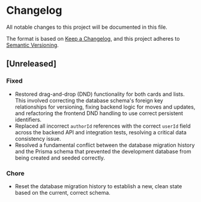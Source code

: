 # Changelog

All notable changes to this project will be documented in this file.

The format is based on [Keep a Changelog](https://keepachangelog.com/en/1.0.0/),
and this project adheres to [Semantic Versioning](https://semver.org/spec/v2.0.0.html).

## [Unreleased]

### Fixed
- Restored drag-and-drop (DND) functionality for both cards and lists. This involved correcting the database schema's foreign key relationships for versioning, fixing backend logic for moves and updates, and refactoring the frontend DND handling to use correct persistent identifiers.
- Replaced all incorrect `authorId` references with the correct `userId` field across the backend API and integration tests, resolving a critical data consistency issue.
- Resolved a fundamental conflict between the database migration history and the Prisma schema that prevented the development database from being created and seeded correctly.

### Chore
- Reset the database migration history to establish a new, clean state based on the current, correct schema.